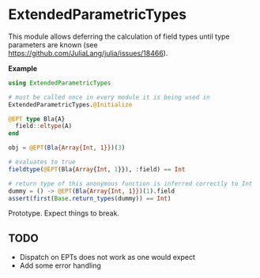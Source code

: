 # ExtendedParametricTypes

This module allows deferring the calculation of field types until type parameters are known (see https://github.com/JuliaLang/julia/issues/18466).

__Example__

```julia
using ExtendedParametricTypes

# must be called once in every module it is being used in
ExtendedParametricTypes.@Initialize

@EPT type Bla{A}
  field::eltype(A)
end

obj = @EPT(Bla{Array{Int, 1}})(3)

# evaluates to true
fieldtype(@EPT(Bla{Array{Int, 1}}), :field) == Int

# return type of this anonymous function is inferred correctly to Int
dummy = () -> @EPT(Bla{Array{Int, 1}})(1).field
assert(first(Base.return_types(dummy)) == Int)
```

Prototype. Expect things to break.

## TODO

- Dispatch on EPTs does not work as one would expect
- Add some error handling
